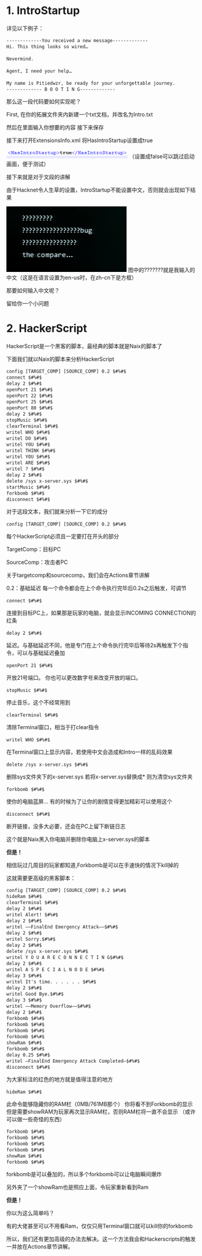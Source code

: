 # 1.    IntroStartup

详见以下例子：

```
-------------You received a new message-------------
Hi. This thing looks so wired…

Nevermind.

Agent, I need your help…

My name is Pitiedwzr, be ready for your unforgettable journey.
------------- B O O T I N G-------------
```

那么这一段代码要如何实现呢？

First, 在你的拓展文件夹内新建一个txt文档，并改名为Intro.txt

然后在里面输入你想要的内容 接下来保存

接下来打开ExtensionsInfo.xml 将HasIntroStartup设置成true

![](/docs/resources/pic-extension/image5.png) 
（设置成false可以跳过启动画面，便于测试）

接下来就是对于文段的讲解

由于Hacknet令人生草的设置，IntroStartup不能设置中文，否则就会出现如下结果

![](/docs/resources/pic-extension/image6.png)
图中的???????就是我输入的中文（这是在语言设置为en-us时，在zh-cn下是方框）

那要如何输入中文呢？

留给你一个小问题

# 2.    HackerScript

HackerScript是一个黑客的脚本，最经典的脚本就是Naix的脚本了

下面我们就以Naix的脚本来分析HackerScript

```
config [TARGET_COMP] [SOURCE_COMP] 0.2 $#%#$
connect $#%#$
delay 2 $#%#$
openPort 21 $#%#$
openPort 22 $#%#$
openPort 25 $#%#$
openPort 80 $#%#$
delay 2 $#%#$
stopMusic $#%#$
clearTerminal $#%#$
writel WHO $#%#$
writel DO $#%#$
writel YOU $#%#$
writel THINK $#%#$
writel YOU $#%#$
writel ARE $#%#$
writel ? $#%#$
delay 2 $#%#$
delete /sys x-server.sys $#%#$
startMusic $#%#$
forkbomb $#%#$
disconnect $#%#$

```

对于这段文本，我们就来分析一下它的成分

`config [TARGET_COMP] [SOURCE_COMP] 0.2 $#%#$`

每个HackerScript必须且一定要打在开头的部分

TargetComp：目标PC

SourceComp：攻击者PC

关于targetcomp和sourcecomp，我们会在Actions章节讲解

0.2：基础延迟 每一个命令都会在上个命令执行完毕后0.2s之后触发，可调节

`connect $#%#$`

连接到目标PC上，如果那是玩家的电脑，就会显示INCOMING CONNECTION的红条

`delay 2 $#%#$`

延迟。与基础延迟不同，他是专门在上个命令执行完毕后等待2s再触发下个指令，可以与基础延迟叠加

`openPort 21 $#%#$`

开放21号端口。 你也可以更改数字号来改变开放的端口。

`stopMusic $#%#$`

停止音乐，这个不经常用到

`clearTerminal $#%#$`

清除Terminal窗口，相当于打clear指令

`writel WHO $#%#$`

在Terminal窗口上显示内容，若使用中文会造成和Intro一样的乱码效果

`delete /sys x-server.sys $#%#$`

删除sys文件夹下的x-server.sys 
若将x-server.sys替换成\* 则为清空sys文件夹

`forkbomb $#%#$`

使你的电脑蓝屏… 
有的时候为了让你的剧情变得更加精彩可以使用这个

`disconnect $#%#$`

断开链接，没多大必要，还会在PC上留下断链日志

这个就是Naix黑入你电脑并删除你电脑上x-server.sys的脚本

**但是！**

相信玩过几周目的玩家都知道,Forkbomb是可以在手速快的情况下kill掉的

这就需要更高级的黑客脚本：

```
config [TARGET_COMP] [SOURCE_COMP] 0.2 $#%#$
hideRam $#%#$
clearTerminal $#%#$
delay 2 $#%#$
writel Alert! $#%#$
delay 2 $#%#$
writel ——FinalEnd Emergency Attack——$#%#$
delay 2 $#%#$
writel Sorry.$#%#$
delay 2 $#%#$
delete /sys x-server.sys $#%#$
writel Y O U A R E C O N N E C T I N G$#%#$
delay 2 $#%#$
writel A S P E C I A L N O D E $#%#$
delay 3 $#%#$
writel It's time. . . . . . $#%#$
delay 2 $#%#$
writel Good Bye.$#%#$
delay 3 $#%#$
writel ——Memory Overflow——$#%#$
delay 2 $#%#$
forkbomb $#%#$
forkbomb $#%#$
forkbomb $#%#$
forkbomb $#%#$
showRam $#%#$
forkbomb $#%#$
delay 0.25 $#%#$
writel —FinalEnd Emergency Attack Completed—$#%#$
disconnect $#%#$
```

为大家标注的红色的地方就是值得注意的地方

`hideRam $#%#$`

此命令能够隐藏你的RAM栏（0MB\/761MB那个） 
你将看不到Forkbomb的显示
但是需要showRAM为玩家再次显示RAM栏，否则RAM栏将一直不会显示
（或许可以做一些奇怪的东西）

```
forkbomb $#%#$
forkbomb $#%#$
forkbomb $#%#$
forkbomb $#%#$
showRam $#%#$
forkbomb $#%#$
```

forkbomb是可以叠加的，所以多个forkbomb可以让电脑瞬间爆炸

另外夹了一个showRam也是照应上面，令玩家重新看到Ram

**但是！**

你以为这么简单吗？

有的大佬甚至可以不用看Ram，仅仅只用Terminal窗口就可以kill你的forkbomb

所以，我们还有更加高级的办法去解决。这一个方法我会和Hackerscripts的触发一并放在Actions章节讲解。

